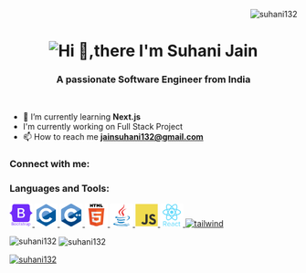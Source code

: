 <p align="right"> <img src="https://komarev.com/ghpvc/?username=suhani132&label=My%20visitors&color=red&right_color=green&style=flat" alt="suhani132" /> </p>
<div>
<h1 align="center" href="https://git.io/typing-svg"><img src="https://readme-typing-svg.demolab.com?font=Fira+Code&pause=4000&width=400&lines=Hi+There!+👋,+I'm+Suhani+Jain" alt="Hi 👋,there I'm Suhani Jain" /></h1>
<h3 align="center">A passionate Software Engineer from India</h3>
</div>

<br/>

- 🌱 I’m currently learning **Next.js**
- I'm currently working on Full Stack Project
- 📫 How to reach me **jainsuhani132@gmail.com**

<h3 align="left">Connect with me:</h3>
<p align="left">
<!-- <a href="https://instagram.com/_suhani132" target="blank"><img align="center" src="https://raw.githubusercontent.com/rahuldkjain/github-profile-readme-generator/master/src/images/icons/Social/instagram.svg" alt="_suhani132" height="30" width="40" /></a> -->
</p>

<h3 align="left">Languages and Tools:</h3>
<p align="left"> <a href="https://getbootstrap.com" target="_blank" rel="noreferrer"> <img src="https://raw.githubusercontent.com/devicons/devicon/master/icons/bootstrap/bootstrap-plain-wordmark.svg" alt="bootstrap" width="40" height="40"/> </a> <a href="https://www.cprogramming.com/" target="_blank" rel="noreferrer"> <img src="https://raw.githubusercontent.com/devicons/devicon/master/icons/c/c-original.svg" alt="c" width="40" height="40"/> </a> <a href="https://www.w3schools.com/cpp/" target="_blank" rel="noreferrer"> <img src="https://raw.githubusercontent.com/devicons/devicon/master/icons/cplusplus/cplusplus-original.svg" alt="cplusplus" width="40" height="40"/> </a> <a href="https://www.w3.org/html/" target="_blank" rel="noreferrer"> <img src="https://raw.githubusercontent.com/devicons/devicon/master/icons/html5/html5-original-wordmark.svg" alt="html5" width="40" height="40"/> </a> <a href="https://www.java.com" target="_blank" rel="noreferrer"> <img src="https://raw.githubusercontent.com/devicons/devicon/master/icons/java/java-original.svg" alt="java" width="40" height="40"/> </a> <a href="https://developer.mozilla.org/en-US/docs/Web/JavaScript" target="_blank" rel="noreferrer"> <img src="https://raw.githubusercontent.com/devicons/devicon/master/icons/javascript/javascript-original.svg" alt="javascript" width="40" height="40"/> </a> <a href="https://reactjs.org/" target="_blank" rel="noreferrer"> <img src="https://raw.githubusercontent.com/devicons/devicon/master/icons/react/react-original-wordmark.svg" alt="react" width="40" height="40"/> </a> <a href="https://tailwindcss.com/" target="_blank" rel="noreferrer"> <img src="https://www.vectorlogo.zone/logos/tailwindcss/tailwindcss-icon.svg" alt="tailwind" width="40" height="40"/> </a> </p>

<p><img align="left" src="https://github-readme-stats.vercel.app/api/top-langs?username=suhani132&show_icons=true&locale=en&layout=compact&theme=highcontrast" alt="suhani132" /></p>

<p>&nbsp;<img align="center" src="https://github-readme-stats.vercel.app/api?username=suhani132&show_icons=true&layout=compact&theme=highcontrast" alt="suhani132" /></p>



<a href="https://git.io/streak-stats"><img src="https://streak-stats.demolab.com?user=suhani132&theme=highcontrast&layout=compact&hide_border=true&border_radius=4.9&date_format=M%20j%5B%2C%20Y%5D" alt="suhani132" /></a>
